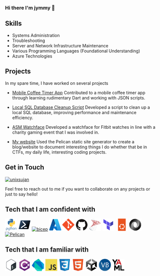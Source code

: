 ### Hi there I'm jymmy 👋

<!--
**jymmyboi/jymmyboi** is a ✨ _special_ ✨ repository because its `README.md` (this file) appears on your GitHub profile.

Here are some ideas to get you started:

- 🔭 I’m currently working on ...
- 🌱 I’m currently learning ...
- 👯 I’m looking to collaborate on ...
- 🤔 I’m looking for help with ...
- 💬 Ask me about ...
- 📫 How to reach me: ...
- 😄 Pronouns: ...
- ⚡ Fun fact: ...
-->
## Skills

- Systems Administration
- Troubleshooting
- Server and Network Infrastructure Maintenance
- Various Programming Languages (Foundational Understanding)
- Azure Technologies

## Projects

In my spare time, I have worked on several projects

- [Mobile Coffee Timer App](https://github.com/antonkarliner/timer-coffee)
  Contributed to a mobile coffee timer app through learning rudimentary Dart and working with JSON scripts.
  
- [Local SQL Database Cleanup Script](https://github.com/jymmyboi/MSSQL-Bulk-Database-Delete)
  Developed a script to clean up a local SQL database, improving performance and maintenance efficiency.

- [ASM Watchface](https://github.com/jymmyboi/asm-clockface)
  Developed a watchface for Fitbit watches in line with a charity gaming event that I was involved in.

- [My website](https://jymmyboi.xyz)
  Used the Pelican static site generator to create a blog/website to document interesting things I do whether that be in CTFs, my daily life, interesting coding projects.

## Get in Touch

<a href="https://www.linkedin.com/in/james-seton/" target="blank"><img align="center" src="https://raw.githubusercontent.com/rahuldkjain/github-profile-readme-generator/master/src/images/icons/Social/linked-in-alt.svg" alt="unixsujan" height="30" width="40" /></a>

Feel free to reach out to me if you want to collaborate on any projects or just to say hello!

## Tech that I am confident with
<p>
  <a href="https://www.python.org/" target="_blank" rel="noreferer"><img src="https://raw.githubusercontent.com/devicons/devicon/6910f0503efdd315c8f9b858234310c06e04d9c0/icons/python/python-original-wordmark.svg" alt="python" title="Python" width="40" height="40"/></a>
  <a href="https://learn.microsoft.com/en-us/powershell/" target="_blank" rel="noreferer"><img src="https://raw.githubusercontent.com/devicons/devicon/6910f0503efdd315c8f9b858234310c06e04d9c0/icons/powershell/powershell-original.svg" alt="PowerShell" title="PowerShell" width="40" height="40"/></a>
  <a href="https://learn.microsoft.com/en-us/azure/azure-resource-manager/bicep/" target="_blank" rel="noreferer"><img src="https://raw.githubusercontent.com/wiki/Azure/ALZ-Bicep/media/bicep-logo.png" alt="bicep" title="Bicep" width="40" height="40"/></a> 
  <a href="https://azure.microsoft.com/en-au" target="_blank" rel="noreferer"><img src="https://raw.githubusercontent.com/devicons/devicon/6910f0503efdd315c8f9b858234310c06e04d9c0/icons/azure/azure-original.svg" alt="azure" title="Azure" width="40" height="40"/></a> 
  <a href="https://git-scm.com/" target="_blank" rel="noreferer"><img src="https://raw.githubusercontent.com/devicons/devicon/6910f0503efdd315c8f9b858234310c06e04d9c0/icons/git/git-original.svg" alt="git" title="Git" width="40" height="40"/></a> 
  <a href="https://github.com/" target="_blank" rel="noreferer"><img src="https://raw.githubusercontent.com/devicons/devicon/6910f0503efdd315c8f9b858234310c06e04d9c0/icons/github/github-original.svg" alt="github" title="GitHub" width="40" height="40"/></a> 
  <a href="https://www.microsoft.com/en-au/sql-server/sql-server-downloads" target="_blank" rel="noreferer"><img src="https://raw.githubusercontent.com/devicons/devicon/6910f0503efdd315c8f9b858234310c06e04d9c0/icons/microsoftsqlserver/microsoftsqlserver-original.svg" alt="MS-SQL" title="MS-SQL" width="40" height="40"/></a> 
  <a href="https://www.terraform.io/" target="_blank" rel="noreferer"><img src="https://raw.githubusercontent.com/devicons/devicon/6910f0503efdd315c8f9b858234310c06e04d9c0/icons/terraform/terraform-original.svg" alt="Terraform" title="Terraform" width="40" height="40"/></a>  
  <a href="https://ubuntu.com/" target="_blank" rel="noreferer"><img src="https://raw.githubusercontent.com/devicons/devicon/6910f0503efdd315c8f9b858234310c06e04d9c0/icons/ubuntu/ubuntu-original.svg" alt="Ubuntu" title="Ubuntu" width="40" height="40"/></a>  
  <a href="https://www.json.org/json-en.html" target="_blank" rel="noreferer"><img src="https://raw.githubusercontent.com/devicons/devicon/6910f0503efdd315c8f9b858234310c06e04d9c0/icons/json/json-original.svg" alt="JSON" title="JSON" width="40" height="40"/></a>
  <a href="https://getpelican.com/" target="_blank" rel="noreferer"><img src="https://getpelican.com/theme/img/logo.svg" alt="Pelican" title="Pelican" width="40" height="40"/></a>
</p>

## Tech that I am familiar with
<p>
  <a href="https://www.gnu.org/software/bash/" target="_blank" rel="noreferer"><img src="https://raw.githubusercontent.com/devicons/devicon/6910f0503efdd315c8f9b858234310c06e04d9c0/icons/bash/bash-original.svg" alt="bash" title="Bash" width="40" height="40"/></a>
  <a href="https://learn.microsoft.com/en-us/dotnet/csharp/" target="_blank" rel="noreferer"><img src="https://raw.githubusercontent.com/devicons/devicon/6910f0503efdd315c8f9b858234310c06e04d9c0/icons/csharp/csharp-original.svg" alt="C#" title="C#" width="40" height="40"/></a>
  <a href="https://dart.dev/" target="_blank" rel="noreferer"><img src="https://raw.githubusercontent.com/devicons/devicon/6910f0503efdd315c8f9b858234310c06e04d9c0/icons/dart/dart-original.svg" alt="Dart" title="Dart" width="40" height="40"/></a>
  <a href="https://www.javascript.com/" target="_blank" rel="noreferer"><img src="https://raw.githubusercontent.com/devicons/devicon/6910f0503efdd315c8f9b858234310c06e04d9c0/icons/javascript/javascript-original.svg" alt="Javascript" title="Javascript" width="40" height="40"/></a>
  <a href="https://developer.mozilla.org/en-US/docs/Web/CSS" target="_blank" rel="noreferer"><img src="https://raw.githubusercontent.com/devicons/devicon/6910f0503efdd315c8f9b858234310c06e04d9c0/icons/css3/css3-original.svg" alt="CSS" title="CSS" width="40" height="40"/></a>
  <a href="https://developer.mozilla.org/en-US/docs/Web/HTML" target="_blank" rel="noreferer"><img src="https://raw.githubusercontent.com/devicons/devicon/6910f0503efdd315c8f9b858234310c06e04d9c0/icons/html5/html5-original.svg" alt="HTML" title="HTML" width="40" height="40"/></a>
  <a href="https://unity.com/" target="_blank" rel="noreferer"><img src="https://raw.githubusercontent.com/devicons/devicon/6910f0503efdd315c8f9b858234310c06e04d9c0/icons/unity/unity-original.svg" alt="Unity" title="Unity" width="40" height="40"/></a>
  <a href="https://learn.microsoft.com/en-us/dotnet/visual-basic/" target="_blank" rel="noreferer"><img src="https://raw.githubusercontent.com/devicons/devicon/6910f0503efdd315c8f9b858234310c06e04d9c0/icons/visualbasic/visualbasic-original.svg" alt="Visual Basic" title="Visual Basic" width="40" height="40"/></a>
  <a href="https://yaml.org/" target="_blank" rel="noreferer"><img src="https://raw.githubusercontent.com/devicons/devicon/6910f0503efdd315c8f9b858234310c06e04d9c0/icons/yaml/yaml-original.svg" alt="YAML" title="YAML" width="40" height="40"/></a>
</p>
